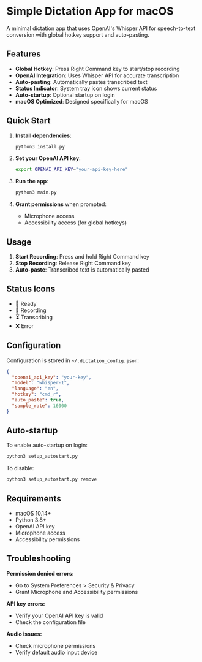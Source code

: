 # Simple Dictation App for macOS

A minimal dictation app that uses OpenAI's Whisper API for speech-to-text conversion with global hotkey support and auto-pasting.

## Features

- **Global Hotkey**: Press Right Command key to start/stop recording
- **OpenAI Integration**: Uses Whisper API for accurate transcription
- **Auto-pasting**: Automatically pastes transcribed text
- **Status Indicator**: System tray icon shows current status
- **Auto-startup**: Optional startup on login
- **macOS Optimized**: Designed specifically for macOS

## Quick Start

1. **Install dependencies**:
   ```bash
   python3 install.py
   ```

2. **Set your OpenAI API key**:
   ```bash
   export OPENAI_API_KEY="your-api-key-here"
   ```

3. **Run the app**:
   ```bash
   python3 main.py
   ```

4. **Grant permissions** when prompted:
   - Microphone access
   - Accessibility access (for global hotkeys)

## Usage

1. **Start Recording**: Press and hold Right Command key
2. **Stop Recording**: Release Right Command key
3. **Auto-paste**: Transcribed text is automatically pasted

## Status Icons

- 🎤 Ready
- 🔴 Recording  
- ⏳ Transcribing
- ❌ Error

## Configuration

Configuration is stored in `~/.dictation_config.json`:

```json
{
  "openai_api_key": "your-key",
  "model": "whisper-1",
  "language": "en",
  "hotkey": "cmd_r",
  "auto_paste": true,
  "sample_rate": 16000
}
```

## Auto-startup

To enable auto-startup on login:
```bash
python3 setup_autostart.py
```

To disable:
```bash
python3 setup_autostart.py remove
```

## Requirements

- macOS 10.14+
- Python 3.8+
- OpenAI API key
- Microphone access
- Accessibility permissions

## Troubleshooting

**Permission denied errors:**
- Go to System Preferences > Security & Privacy
- Grant Microphone and Accessibility permissions

**API key errors:**
- Verify your OpenAI API key is valid
- Check the configuration file

**Audio issues:**
- Check microphone permissions
- Verify default audio input device